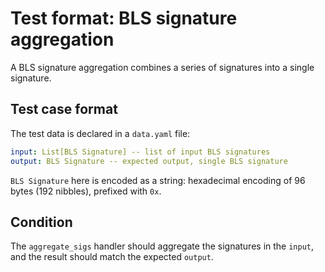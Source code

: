 # Test format: BLS signature aggregation

A BLS signature aggregation combines a series of signatures into a single signature.

## Test case format

The test data is declared in a `data.yaml` file:

```yaml
input: List[BLS Signature] -- list of input BLS signatures
output: BLS Signature -- expected output, single BLS signature
```

`BLS Signature` here is encoded as a string: hexadecimal encoding of 96 bytes (192 nibbles), prefixed with `0x`.


## Condition

The `aggregate_sigs` handler should aggregate the signatures in the `input`, and the result should match the expected `output`.

